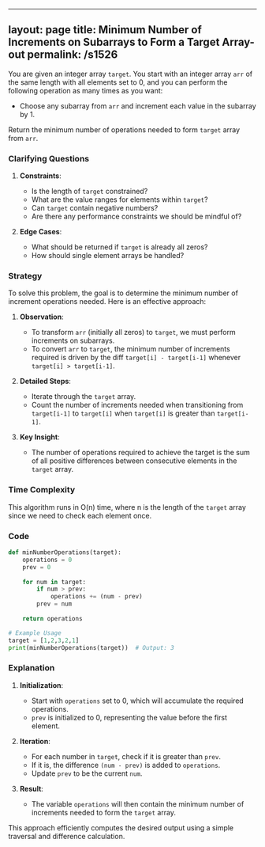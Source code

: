
---
layout: page
title:  Minimum Number of Increments on Subarrays to Form a Target Array-out
permalink: /s1526
---

You are given an integer array `target`. You start with an integer array `arr` of the same length with all elements set to 0, and you can perform the following operation as many times as you want:

- Choose any subarray from `arr` and increment each value in the subarray by 1.

Return the minimum number of operations needed to form `target` array from `arr`.

### Clarifying Questions

1. **Constraints**:
   - Is the length of `target` constrained?
   - What are the value ranges for elements within `target`?
   - Can `target` contain negative numbers?
   - Are there any performance constraints we should be mindful of?

2. **Edge Cases**:
   - What should be returned if `target` is already all zeros?
   - How should single element arrays be handled?

### Strategy

To solve this problem, the goal is to determine the minimum number of increment operations needed. Here is an effective approach:

1. **Observation**:
    - To transform `arr` (initially all zeros) to `target`, we must perform increments on subarrays.
    - To convert `arr` to `target`, the minimum number of increments required is driven by the diff `target[i] - target[i-1]` whenever `target[i] > target[i-1]`.

2. **Detailed Steps**:
    - Iterate through the `target` array.
    - Count the number of increments needed when transitioning from `target[i-1]` to `target[i]` when `target[i]` is greater than `target[i-1]`.

3. **Key Insight**:
    - The number of operations required to achieve the target is the sum of all positive differences between consecutive elements in the `target` array.

### Time Complexity

This algorithm runs in O(n) time, where n is the length of the `target` array since we need to check each element once.

### Code

```python
def minNumberOperations(target):
    operations = 0
    prev = 0
    
    for num in target:
        if num > prev:
            operations += (num - prev)
        prev = num
        
    return operations

# Example Usage
target = [1,2,3,2,1]
print(minNumberOperations(target))  # Output: 3
```

### Explanation

1. **Initialization**: 
    - Start with `operations` set to 0, which will accumulate the required operations.
    - `prev` is initialized to 0, representing the value before the first element.

2. **Iteration**:
    - For each number in `target`, check if it is greater than `prev`.
    - If it is, the difference `(num - prev)` is added to `operations`.
    - Update `prev` to be the current `num`.

3. **Result**:
    - The variable `operations` will then contain the minimum number of increments needed to form the `target` array.

This approach efficiently computes the desired output using a simple traversal and difference calculation.